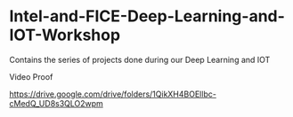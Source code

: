 # Intel-and-FICE-Deep-Learning-and-IOT-Workshop
Contains the series of projects done during our Deep Learning and IOT

Video Proof

https://drive.google.com/drive/folders/1QikXH4BOEllbc-cMedQ_UD8s3QLO2wpm
